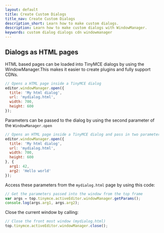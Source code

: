 ```yaml
---
layout: default
title: Create Custom Dialogs
title_nav: Create Custom Dialogs
description_short: Learn how to make custom dialogs.
description: Learn how to make custom dialogs with WindowManager.
keywords: custom dialog dialogs cdn windowmanager
---
```


## Dialogs as HTML pages

HTML based pages can be loaded into TinyMCE dialogs by using the WindowManager.This makes it easier to create plugins and fully support CDNs.

```js
// Opens a HTML page inside a TinyMCE dialog
editor.windowManager.open({
  title: 'My html dialog',
  url: 'mydialog.html',
  width: 700,
  height: 600
});
```

Parameters can be passed to the dialog by using the second parameter of the `WindowManager.open`

```js
// Opens an HTML page inside a TinyMCE dialog and pass in two parameters
editor.windowManager.open({
  title: 'My html dialog',
  url: 'mydialog.html',
  width: 700,
  height: 600
}, {
  arg1: 42,
  arg2: 'Hello world'
});
```

Access these parameters from the `mydialog.html` page by using this code:

```js
// Get the parameters passed into the window from the top frame
var args = top.tinymce.activeEditor.windowManager.getParams();
console.log(args.arg1, args.arg2);
```

Close the current window by calling:

```js
// Close the front most window (mydialog.html)
top.tinymce.activeEditor.windowManager.close();
```
